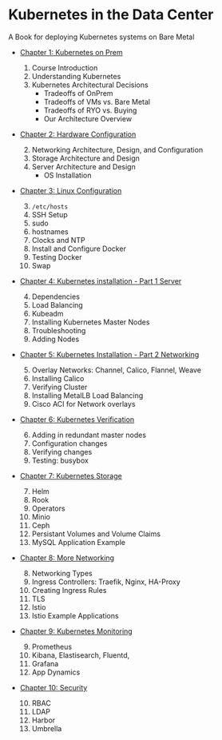 # Kubernetes in the Data Center

A Book for deploying Kubernetes systems on Bare Metal

* [Chapter 1: Kubernetes on Prem](chapters/01-OnPrem.md)

	1. Course Introduction
	2. Understanding Kubernetes
	3. Kubernetes Architectural Decisions  
		* Tradeoffs of OnPrem
		* Tradeoffs of VMs vs. Bare Metal
		* Tradeoffs of RYO vs. Buying
		* Our Architecture Overview
	
* [Chapter 2: Hardware Configuration](chapters/02-bminstall.md)
	
	2. Networking Architecture, Design, and Configuration
	2. Storage Architecture and Design
	2. Server Architecture and Design
		* OS Installation
* [Chapter 3: Linux Configuration](chapters/03-LinuxConfig.md)

	3. ```/etc/hosts```
	3. SSH Setup
	3. sudo
	3. hostnames
	3. Clocks and NTP
	3. Install and Configure Docker
	3. Testing Docker
	3. Swap
	
* [Chapter 4: Kubernetes installation - Part 1 Server](chapters/04-KubernetesInstallation.md)

	4. Dependencies
	4. Load Balancing
	4. Kubeadm
	4. Installing Kubernetes Master Nodes
	4. Troubleshooting
	4. Adding Nodes
	
* [Chapter 5: Kubernetes Installation - Part 2 Networking](chapters/05-networking.md)

	5. Overlay Networks: Channel, Calico, Flannel, Weave
	5. Installing Calico
	5. Verifying Cluster
	5. Installing MetalLB Load Balancing
	5. Cisco ACI for Network overlays

* [Chapter 6: Kubernetes Verification](chapters/05-hakubernetes)

	6. Adding in redundant master nodes
	6. Configuration changes
	6. Verifying changes
	6. Testing: busybox
	
* [Chapter 7: Kubernetes Storage](chapters/07-storage)

	7. Helm
	7. Rook
	7. Operators
	7. Minio
	7. Ceph
	7. Persistant Volumes and Volume Claims
	7. MySQL Application Example
	
* [Chapter 8: More Networking](chapters/08-networking)

	8. Networking Types
	8. Ingress Controllers: Traefik, Nginx, HA-Proxy
	8. Creating Ingress Rules
	9. TLS
	8. Istio
	8. Istio Example Applications
* [Chapter 9: Kubernetes Monitoring](chapters/09-monitoring)

	9. Prometheus
	9. Kibana, Elastisearch, Fluentd, 
	9. Grafana
	9. App Dynamics
* [Chapter 10: Security](chapters/10-security)

	10. RBAC
	10. LDAP
	10. Harbor
	10. Umbrella
